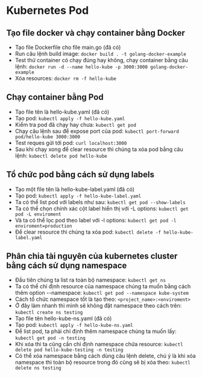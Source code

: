 # Kubernetes Pod

## Tạo file docker và chạy container bằng Docker
+ Tạo file Dockerfile cho file main.go (đã có)
+ Run câu lệnh build image: ```docker build . -t golang-docker-example```
+ Test thử container có chạy đúng hay không, chạy container bằng câu lệnh: ```docker run -d --name hello-kube -p 3000:3000 golang-docker-example```
+ Xóa resources: ```docker rm -f hello-kube```

## Chạy container bằng Pod
+ Tạo file tên là hello-kube.yaml (đã có)
+ Tạo pod: ```kubectl apply -f hello-kube.yaml```
+ Kiểm tra pod đã chạy hay chưa: ```kubectl get pod```
+ Chạy câu lệnh sau để expose port của pod: ```kubectl port-forward pod/hello-kube 3000:3000```
+ Test reques gửi tới pod: ```curl localhost:3000```
+ Sau khi chạy xong để clear resource thì chúng ta xóa pod bằng câu lệnh: ```kubectl delete pod hello-kube```

## Tổ chức pod bằng cách sử dụng labels 
+ Tạo một file tên là hello-kube-label.yaml (đã có)
+ Tạo pod: ```kubectl apply -f hello-kube-label.yaml```
+ Ta có thể list pod với labels như sau: ```kubectl get pod --show-labels```
+ Ta có thể chọn chính xác cột label hiển thị với -L options: ```kubectl get pod -L enviroment```
+ Và ta có thể lọc pod theo label với -l options: ```kubectl get pod -l enviroment=production```
+ Để clear resource thì chúng ta xóa pod: ```kubectl delete -f hello-kube-label.yaml```

## Phân chia tài nguyên của kubernetes cluster bằng cách sử dụng namespace
+ Đầu tiên chúng ta list ra toàn bộ namespace: ```kubectl get ns```
+ Ta có thể chỉ định resource của namespace chúng ta muốn bằng cách thêm option --namespace: ```kubectl get pod --namespace kube-system```
+ Cách tổ chức namespace tốt là tạo theo: ```<project_name>:<enviroment>```
+ Ở đây làm nhanh thì mình sẽ không đặt namespace theo cách trên: ```kubectl create ns testing```
+ Tạo file tên hello-kube-ns.yaml (đã có)
+ Tạo pod: ```kubectl apply -f hello-kube-ns.yaml```
+ Để list pod, ta phải chỉ định thêm namespace chúng ta muốn lấy: ```kubectl get pod -n testing```
+ Khi xóa thì ta cũng cần chỉ định namespace chứa resource: ```kubectl delete pod hello-kube-testing -n testing```
+ Có thể xóa namespace bằng cách dùng câu lệnh delete, chú ý là khi xóa namespace thì toàn bộ resource trong đó cũng sẽ bị xóa theo: ```kubectl delete ns testing```